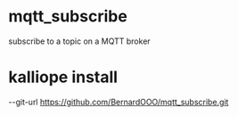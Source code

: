# mqtt_subscribe
subscribe to a topic on a MQTT broker
# kalliope install
--git-url https://github.com/BernardOOO/mqtt_subscribe.git
